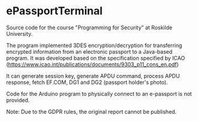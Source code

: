 # ePassportTerminal

Source code for the course "Programming for Security" at Roskilde University.

The program implemented 3DES encryption/decryption for transferring encrypted information from an electronic passport to a Java-based program. It was developed based on the specification specified by ICAO (https://www.icao.int/publications/documents/9303_p11_cons_en.pdf)

It can generate session key, generate APDU command, process APDU response, fetch EF.COM, DG1 and DG2 (passport holder's photo).

Code for the Arduino program to physically connect to an e-passport is not provided.


Note: Due to the GDPR rules, the original report cannot be published.
